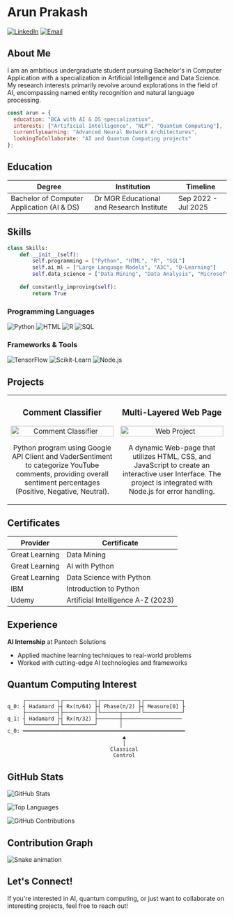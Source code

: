 # Arun Prakash

[![LinkedIn](https://img.shields.io/badge/LinkedIn-Connect-blue?style=flat-square&logo=linkedin)](https://www.linkedin.com/in/arun-prakash-s-739881230/)
[![Email](https://img.shields.io/badge/Email-Contact-red?style=flat-square&logo=gmail)](mailto:arunsabapathi@outlook.com)

## About Me

I am an ambitious undergraduate student pursuing Bachelor's in Computer Application with a specialization in Artificial Intelligence and Data Science. My research interests primarily revolve around explorations in the field of AI, encompassing named entity recognition and natural language processing.

```javascript
const arun = {
  education: "BCA with AI & DS specialization",
  interests: ["Artificial Intelligence", "NLP", "Quantum Computing"],
  currentlyLearning: "Advanced Neural Network Architectures",
  lookingToCollaborate: "AI and Quantum Computing projects"
};
```

## Education

| Degree | Institution | Timeline |
|--------|-------------|----------|
| Bachelor of Computer Application (AI & DS) | Dr MGR Educational and Research Institute | Sep 2022 - Jul 2025 |

## Skills

```python
class Skills:
    def __init__(self):
        self.programming = ["Python", "HTML", "R", "SQL"]
        self.ai_ml = ["Large Language Models", "A3C", "Q-Learning"]
        self.data_science = ["Data Mining", "Data Analysis", "Microsoft Excel"]
        
    def constantly_improving(self):
        return True
```

### Programming Languages
![Python](https://img.shields.io/badge/Python-3776AB?style=flat-square&logo=python&logoColor=white)
![HTML](https://img.shields.io/badge/HTML5-E34F26?style=flat-square&logo=html5&logoColor=white)
![R](https://img.shields.io/badge/R-276DC3?style=flat-square&logo=r&logoColor=white)
![SQL](https://img.shields.io/badge/SQL-4479A1?style=flat-square&logo=mysql&logoColor=white)

### Frameworks & Tools
![TensorFlow](https://img.shields.io/badge/TensorFlow-FF6F00?style=flat-square&logo=tensorflow&logoColor=white)
![Scikit-Learn](https://img.shields.io/badge/ScikitLearn-F7931E?style=flat-square&logo=scikit-learn&logoColor=white)
![Node.js](https://img.shields.io/badge/Node.js-339933?style=flat-square&logo=node.js&logoColor=white)

## Projects

<table>
  <tr>
    <td width="50%">
      <h3 align="center">Comment Classifier</h3>
      <p align="center">
        <a href="https://github.com/yourusername/comment-classifier" target="_blank">
          <img src="https://via.placeholder.com/400x200?text=Comment+Classifier" width="100%" alt="Comment Classifier"/>
        </a>
        <p align="center">
          Python program using Google API Client and VaderSentiment to categorize YouTube comments, providing overall sentiment percentages (Positive, Negative, Neutral).
        </p>
      </p>
    </td>
    <td width="50%">
      <h3 align="center">Multi-Layered Web Page</h3>
      <p align="center">
        <a href="https://github.com/yourusername/multi-layered-webpage" target="_blank">
          <img src="https://via.placeholder.com/400x200?text=Web+Project" width="100%" alt="Web Project"/>
        </a>
        <p align="center">
          A dynamic Web-page that utilizes HTML, CSS, and JavaScript to create an interactive user Interface. The project is integrated with Node.js for error handling.
        </p>
      </p>
    </td>
  </tr>
</table>

## Certificates

| Provider | Certificate |
|----------|-------------|
| Great Learning | Data Mining |
| Great Learning | AI with Python |
| Great Learning | Data Science with Python |
| IBM | Introduction to Python |
| Udemy | Artificial Intelligence A-Z (2023) |

## Experience

**AI Internship** at Pantech Solutions
- Applied machine learning techniques to real-world problems
- Worked with cutting-edge AI technologies and frameworks

## Quantum Computing Interest

```
     ┌──────────┐┌──────────┐┌────────────┐┌────────────┐
q_0: ┤ Hadamard ├┤ Rx(π/64) ├┤ Phase(π/2) ├┤ Measure[0] ├
     ├──────────┤├──────────┤└──────┬─────┘└────────────┘
q_1: ┤ Hadamard ├┤ Rx(π/32) ├───────┼───────────────────
     └──────────┘└──────────┘       │                    
c_0: ════════════════════════════════════════════════════
                                     ▲                    
                                     │                    
                                 Classical               
                                  Control                
```

## GitHub Stats

![GitHub Stats](https://github-readme-stats.vercel.app/api?username=yourusername&show_icons=true&theme=dark&count_private=true&hide_border=true)

![Top Languages](https://github-readme-stats.vercel.app/api/top-langs/?username=yourusername&layout=compact&theme=dark&hide_border=true)

![GitHub Contributions](https://github-readme-streak-stats.herokuapp.com/?user=yourusername&theme=dark&hide_border=true)

## Contribution Graph

![Snake animation](https://github.com/yourusername/yourusername/blob/output/github-contribution-grid-snake.svg)

## Let's Connect!

If you're interested in AI, quantum computing, or just want to collaborate on interesting projects, feel free to reach out!
